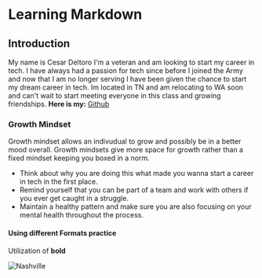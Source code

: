 # Learning Markdown

## Introduction
My name is Cesar Deltoro I'm a veteran and am looking to start my career in tech. I have always had a passion for tech since before I joined the Army and now that I am no longer serving I have been given the chance to start my dream career in tech. Im located in TN and am relocating to WA soon and can't wait to start meeting everyone in this class and growing friendships.
**Here is my:**  [Github](https://github.com/cesardeltoroc)

### Growth Mindset
Growth mindset allows an indivudual to grow and possibly be in a better mood overall. Growth mindsets give more space for growth rather than a fixed mindset keeping you boxed in a norm. 

* Think about why you are doing this what made you wanna start a career in tech in the first place.
* Remind yourself that you can be part of a team and work with others if you ever get caught in a struggle.
* Maintain a healthy pattern and make sure you are also focusing on your mental health throughout the process.

#### Using different Formats practice
Utilization of **bold** 

![Nashville](https://www.google.com/search?q=nashville+tn&sxsrf=AOaemvLMArKIT0uRSrCBV2L6CJ93bsKp9g:1637008258932&source=lnms&tbm=isch&sa=X&sqi=2&ved=2ahUKEwjW6pH-mpv0AhWTPJQKHWbSDLYQ_AUoA3oECAEQBQ&biw=1347&bih=711&dpr=2#imgrc=9H6M20hf_tDPKM)
